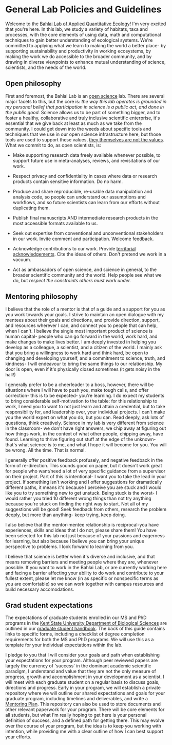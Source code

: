 # General Lab Policies and Guidelines
Welcome to the [Bahlai Lab of Applied Quantitative Ecology](https://bahlailab.org/)! I'm very excited that you're here. In this lab, we study a variety of habitats, taxa and processes, with the core elements of using data, math and computational techniques to gain better understanding of ecological systems. We're committed to applying what we learn to making the world a better place- by supporting sustainability and productivity in working ecosystems, by making the work we do accessible to the broader community, and by drawing in diverse viewpoints to enhance mutual understanding of science, scientists, and the needs of the world.  
## Open philosophy
First and foremost, the Bahlai Lab is an [open science](https://en.wikipedia.org/wiki/Open_science) lab. There are several major facets to this, but the core is: *the way this lab operates is grounded in my personal belief that participation in science is a public act, and done in the public good.* Science allows us to be part of something bigger, and to foster a healthy, collaborative and truly inclusive scientific enterprise, it's essential that we give back at least as much as we take from the community. I could get down into the weeds about specific tools and techniques that we use in our open science infrastructure here, but those tools are used to support these values, [they themselves are not the values](https://www.americanscientist.org/article/open-science-isnt-always-open-to-all-scientists). What we commit to do, as open scientists, is:

* Make supporting research data freely available whenever possible, to support future use in meta-analyses, reviews, and revisitations of our work. 

* Respect privacy and confidentiality in cases where data or research products contain sensitive information. Do no harm. 

* Produce and share reproducible, re-usable data manipulation and analysis code, so people can understand our assumptions and workflows, and so future scientists can learn from our efforts without duplicating them.

* Publish final manuscripts AND intermediate research products in the most accessible formats available to us. 

* Seek out expertise from conventional and unconventional stakeholders in our work. Invite comment and participation. Welcome feedback.

* Acknowledge contributions to our work. Provide [territorial acknowledgements](http://www.cbc.ca/news/canada/toronto/territorial-acknowledgements-indigenous-1.4175136). Cite the ideas of others. Don't pretend we work in a vacuum.

* Act as ambassadors of open science, and science in general, to the broader scientific community and the world. Help people see what we do, but *respect the constraints others must work under.*

## Mentoring philosophy  
I believe that the role of a mentor is that of a guide and a support for you as you work towards your goals. I strive to maintain an open dialogue with my mentees about their goals and directions, and provide direction, support, and resources wherever I can, and connect you to people that can help, when I can't.  I believe the single most important product of science is human capital- people who can go forward in the world, work hard, and make changes to make lives better. I am deeply invested in helping you develop as a colleague, a scientist, and a citizen of the world. I mainly ask that you bring a willingness to work hard and think hard, be open to changing and developing yourself, and a commitment to science, truth, and kindness- I will endeavour to bring the same things to our relationship. My door is open, even if it's physically closed sometimes (it gets noisy in the hall!) 

I generally prefer to be a cheerleader to a boss, however, there will be situations where I will have to push you, make tough calls, and offer correction- this is to be expected- you're learning. I do expect my students to bring considerable self-motivation to the table: for this relationship to work, I need you to want to not just learn and attain a credential, but to take responsibility for, and leadership over, your individual projects. I can't make you the world expert on what you do, but you can. Read deeply, ask lots of questions, think creatively. Science in my lab is very different from science in the classroom- we don't have right answers, we chip away at figuring out how things work, in the context of what other people, chipping away, have found. Learning to thrive figuring out stuff at the edge of the unknown- that's what science is to me, and what I hope it will become for you. You will be wrong. All the time. That is normal.

I generally offer positive feedback profusely, and negative feedback in the form of re-direction. This sounds good on paper, but it doesn't work great for people who want/need a lot of very specific guidance from a supervisor on their project. Part of this is intentional- I want you to take the lead in your project. If something isn't working and I offer suggestions for dramatically different paths, it means it's because I perceive you are stuck and I would like you to try something new to get unstuck. Being stuck is the worst- I would rather you tried 10 different wrong things than not try anything because you're stuck on finding the right way to start. Not all of my suggestions will be good! Seek feedback from others, research the problem deeply, but more than anything- keep trying, keep doing.

I also believe that the mentor-mentee relationship is reciprocal-you have experiences, skills and ideas that I do not, please share them! You have been selected for this lab not just because of your passions and eagerness for learning, but also because I believe you can bring your unique perspective to problems. I look forward to learning from you.

I believe that science is better when it's diverse and inclusive, and that means removing barriers and meeting people where they are, whenever possible. If you want to work in the Bahlai Lab, or are currently working here and facing a barrier affecting your ability to do work and contribute to your fullest extent, please let me know (in as specific or nonspecific terms as you are comfortable) so we can work together with campus resources and build necessary accomodations. 

## Grad student expectations
The expectations of graduate students enrolled in our MS and PhD programs in the [Kent State University Department of Biological Sciences](https://www.kent.edu/biology) are outlined in our [graduate student handbook](https://du1ux2871uqvu.cloudfront.net/sites/default/files/file/BSCI%20Grad%20Handbook%202017.pdf). The back of this guide contains links to specific forms, including a checklist of degree completion requirements for both the MS and PhD programs. We will use this as a template for your individual expectations within the lab.

I pledge to you that I will consider your goals and path when establishing your expectations for your program. Although peer reviewed papers are largely the currency of 'success' in the dominant academic scientific paradigm, I understand and value that they are not the only measure of progress, growth and accomplishment in your development as a scientist. I will meet with each graduate student on a regular basis to discuss goals, directions and progress. Early in your program, we will establish a private repository where we will outline our shared expectations and goals for your graduate program, including timelines and deliverables, and write a [Mentoring Plan](https://dynamicecology.wordpress.com/2017/01/09/mentoring-plans-a-really-useful-tool-for-pis-and-their-lab-members/). This repository can also be used to store documents and other relevant paperwork for your program. There will be core elements for all students, but what I'm really hoping to get here is your personal definition of success, and a defined path for getting there. This may evolve over the course of your program, but the idea is to keep you working with intention, while providing me with a clear outline of how I can best support your efforts.




